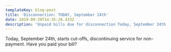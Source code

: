 ```yaml
---
templateKey: blog-post
title: 'Disconnection: TODAY, September 24th'
date: 2019-09-20T14:35:28.433Z
description: 'Unpaid bills due for disconnection Today, September 24th.'
---
```

Today, September 24th, starts cut-offs, discontinuing service for non-payment.  Have you paid your bill?
